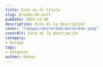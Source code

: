 ```yaml
---
title: Este es el titulo
slug: prueba-de-post
pubDate: 2024-12-06
description: Esta es la descripción
cover: "/images/amsterdam/amsterdam.jpeg"
coverAlt: Esta es la descripción
category: 
- Europa
tags: 
- etiqueta
author: Mateo
---
```

